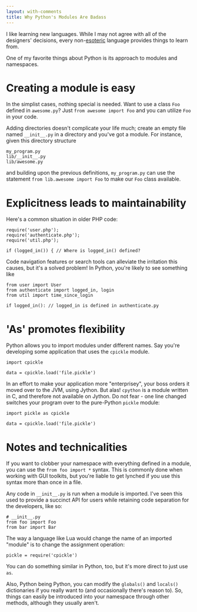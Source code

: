 ```yaml
---
layout: with-comments
title: Why Python's Modules Are Badass
---
```


I like learning new languages. While I may not agree with all of the designers'
decisions, every non-[esoteric] language provides things to learn from.

One of my favorite things about Python is its approach to modules and
namespaces.

[esoteric]: http://en.wikipedia.org/wiki/Esoteric_programming_language

# Creating a module is easy

In the simplist cases, nothing special is needed. Want to use a class `Foo`
defined in `awesome.py`? Just `from awesome import Foo` and you can utilize
`Foo` in your code.

Adding directories doesn't complicate your life much; create an empty file named
`__init__.py` in a directory and you've got a module. For instance, given this
directory structure

	my_program.py
	lib/__init__.py
	lib/awesome.py

and building upon the previous definitions, `my_program.py` can use the statement `from lib.awesome import Foo` to make our
`Foo` class available.

# Explicitness leads to maintainability

Here's a common situation in older PHP code:

	require('user.php');
	require('authenticate.php');
	require('util.php');
	
	if (logged_in()) { // Where is logged_in() defined?

Code navigation features or search tools can alleviate the irritation this
causes, but it's a solved problem! In Python, you're likely to see something
like

	from user import User
	from authenticate import logged_in, login
	from util import time_since_login
	
	if logged_in(): // logged_in is defined in authenticate.py

# 'As' promotes flexibility

Python allows you to import modules under different names. Say you're developing
some application that uses the `cpickle` module.

	import cpickle
	
	data = cpickle.load('file.pickle')

In an effort to make your application more "enterprisey", your boss orders it
moved over to the JVM, using Jython. But alas! `cpython` is a module written in
C, and therefore not available on Jython. Do not fear - one line changed
switches your program over to the pure-Python `pickle` module:

	import pickle as cpickle
	
	data = cpickle.load('file.pickle')

# Notes and technicalities

If you want to clobber your namespace with everything defined in a module, you
can use the `from foo import *` syntax. This is commonly done when working with
GUI toolkits, but you're liable to get lynched if you use this syntax more than
once in a file.

Any code in `__init__.py` is run when a module is imported. I've seen this used
to provide a succinct API for users while retaining code separation for the
developers, like so:

	# __init__.py
	from foo import Foo
	from bar import Bar

The way a language like Lua would change the name of an imported "module" is to
change the assignment operation:

	pickle = require('cpickle')

You can do something similar in Python, too, but it's more direct to just use `as`.

Also, Python being Python, you can modify the `globals()` and `locals()` dictionaries
if you really want to (and occasionally there's reason to). So, things can
easily be introduced into your namespace through other methods, although they
usually aren't.
